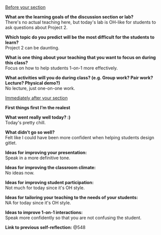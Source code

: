 <ins>Before your section</ins>  
  
**What are the learning goals of the discussion section or lab?**  
  There's no actual teaching here, but today's lab is OH-like for students to ask questions about Project 2.
  
**Which topic do you predict will be the most difficult for the students to learn?**  
  Project 2 can be daunting.
  
**What is one thing about your teaching that you want to focus on during this class?**  
  Focus on how to help students 1-on-1 more effectively.
  
**What activities will you do during class? (e.g. Group work? Pair work? Lecture? Physical demo?)**  
  No lecture, just one-on-one work.
  
  
<ins>Immediately after your section</ins>  
  
**First things first I’m the realest**  


**What went really well today? :)**  
  Today's pretty chill.
  
**What didn’t go so well?**  
  Felt like I could have been more confident when helping students design gitlet.
  
**Ideas for improving your presentation:**  
  Speak in a more definitive tone.
  
**Ideas for improving the classroom climate:**  
  No ideas now.
  
**Ideas for improving student participation:**  
  Not much for today since it's OH style.
  
**Ideas for tailoring your teaching to the needs of your students:**  
  NA for today since it's OH style.
  
**Ideas to improve 1-on-1 interactions:**  
  Speak more confidently so that you are not confusing the student.

**Link to previous self-reflection:**
  @548